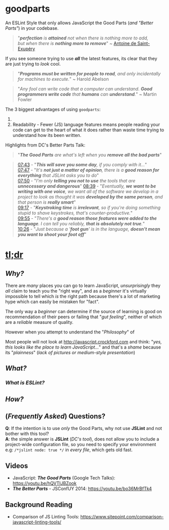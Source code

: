 # goodparts

An ESLint Style that only allows JavaScript the Good Parts (*and "Better Parts"*) in your codebase.

> "***perfection*** *is* ***attained*** *not when there is nothing more to add,  
> but when there is* ***nothing more to remove***" ~
[Antoine de Saint-Exupéry](http://en.wikiquote.org/wiki/Antoine_de_Saint_Exup%C3%A9ry#Quotes)

If you see someone trying to use ***all*** the latest features,
its clear that they are just trying to *look* cool.

> "_**Programs must be written for people to read**, and only incidentally for machines to execute._" ~ Harold Abelson

> "_Any fool can write code that a computer can understand.
**Good programmers write code** that **humans** can
**understand**._" ~ Martin Fowler

The 3 biggest advantages of using `goodparts`:

1.
1. Readability - Fewer (JS) language features means people reading your code
can get to the heart of what it does rather than waste time
trying to understand how its been written.


Highlights from DC's Better Parts Talk:

> "_**The Good Parts** are what's left when you
**remove all the bad parts**_"

> [07:43](https://youtu.be/bo36MrBfTk4?t=7m43s) -
"_**This will save you some day**, if you comply with it..._"  
> [07:47](https://youtu.be/bo36MrBfTk4?t=7m47s) -
"_It's **not just a matter of opinion**, there is a **good reason for everything** that JSLint asks you to do_"  
> [07:50](https://youtu.be/bo36MrBfTk4?t=7m50s) -
"_I'm only **telling you not to use** the tools that are
**unnecessary and dangerous**_"
> [08:39](https://youtu.be/bo36MrBfTk4?t=8m39s) -
"_Eventually, **we want to be writing with one voice**,
we want all of the software we develop in a project to
look as thought it was **developed by the same person**,
and that person is **really smart**_"  
> [09:17](https://youtu.be/bo36MrBfTk4?t=9m17s) -
"_**Keystroking time** is **irrelevant**, so if you're doing
something stupid to shave keystrokes, that's counter-productive._"  
> [09:55](https://youtu.be/bo36MrBfTk4?t=9m55s) -
"_There's a **good reason those features were added
to the language**.
I can tell you reliably, **that is absolutely not true**._"  
> [10:26](https://youtu.be/bo36MrBfTk4?t=10m26s) -
"_Just because a '**foot gun**' is in the language,
**doesn't mean you want to shoot your foot off**_"

# [tl;dr](https://en.wikipedia.org/wiki/Wikipedia:Too_long;_didn%27t_read)

## *Why?*

There are *many* places you can go to learn JavaScript,
*unsurprisingly* they *all* claim to teach you the "right way",
and as a *beginner* it's virtually impossible to tell
which *is* the right path because there's a lot of marketing
hype which can easily be mistaken for "fact".

The only way a *beginner* can determine if the source of
learning is good on recommendation of their peers
or failing that "*gut feeling*", neither of which are
a *reliable* measure of quality.

However when you attempt to understand the "*Philosophy*" of

Most people will not look at http://javascript.crockford.com
and think: "*yes, this looks like the place to learn
JavaScript...*" and that's a *shame* because its "*plainness*"
(*lack of pictures or medium-style presentation*)



## *What?*




### *What is ESLint?*

###

## *How?*

## (*Frequently Asked*) Questions?

**Q**: If the intention is to use *only* the Good Parts,
why not use **JSLint** and not bother with this tool?  
**A**: the simple answer is **JSLint** (*DC's tool*),
does not allow you to include a project-wide configuration
file, so you need to specify your environment e.g:
`/*jslint node: true */` in *every file*, which gets old fast.

## Videos

+ JavaScript: ***The Good Parts*** (Google Tech Talks):
https://youtu.be/hQVTIJBZook
+ ***The Better Parts*** - JSConfUY 2014:
https://youtu.be/bo36MrBfTk4


## Background Reading

+ Comparison of JS Linting Tools:
https://www.sitepoint.com/comparison-javascript-linting-tools/
